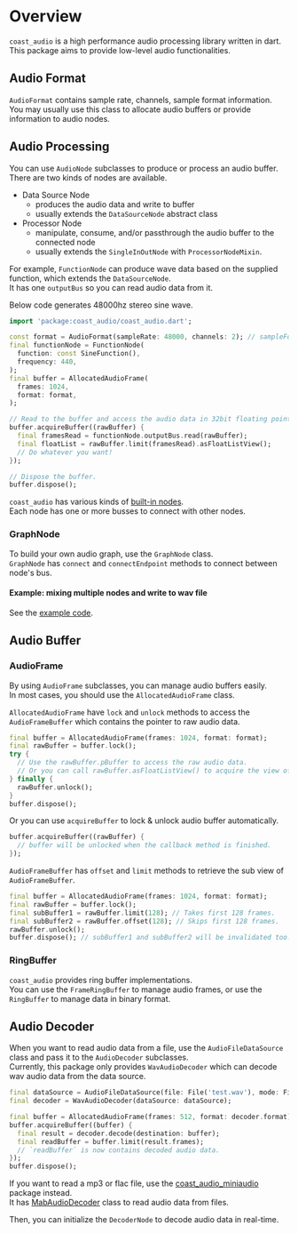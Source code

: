 # Overview

`coast_audio` is a high performance audio processing library written in dart.\
This package aims to provide low-level audio functionalities.

## Audio Format

`AudioFormat` contains sample rate, channels, sample format information.\
You may usually use this class to allocate audio buffers or provide information to audio nodes.

## Audio Processing

You can use `AudioNode` subclasses to produce or process an audio buffer.\
There are two kinds of nodes are available.

- Data Source Node
    - produces the audio data and write to buffer
    - usually extends the `DataSourceNode` abstract class
- Processor Node
    - manipulate, consume, and/or passthrough the audio buffer to the connected node
    - usually extends the `SingleInOutNode` with `ProcessorNodeMixin`.

For example, `FunctionNode` can produce wave data based on the supplied function, which extends the `DataSourceNode`.\
It has one `outputBus` so you can read audio data from it.

Below code generates 48000hz stereo sine wave.
```dart
import 'package:coast_audio/coast_audio.dart';

const format = AudioFormat(sampleRate: 48000, channels: 2); // sampleFormat is float32 by default.
final functionNode = FunctionNode(
  function: const SineFunction(),
  frequency: 440,
);
final buffer = AllocatedAudioFrame(
  frames: 1024,
  format: format,
);

// Read to the buffer and access the audio data in 32bit floating point format.
buffer.acquireBuffer((rawBuffer) {
  final framesRead = functionNode.outputBus.read(rawBuffer);
  final floatList = rawBuffer.limit(framesRead).asFloatListView();
  // Do whatever you want!
});

// Dispose the buffer.
buffer.dispose();
```

`coast_audio` has various kinds of [built-in nodes](https://github.com/SKKbySSK/coast_audio/tree/main/packages/coast_audio/lib/src/node).\
Each node has one or more busses to connect with other nodes.

### GraphNode

To build your own audio graph, use the `GraphNode` class.\
`GraphNode` has `connect` and `connectEndpoint` methods to connect between node's bus.

#### Example: mixing multiple nodes and write to wav file

See the [example code](https://github.com/SKKbySSK/coast_audio/blob/main/examples/audio_graph_demo/bin/audio_graph_demo.dart).

## Audio Buffer

### AudioFrame

By using `AudioFrame` subclasses, you can manage audio buffers easily.\
In most cases, you should use the `AllocatedAudioFrame` class.

`AllocatedAudioFrame` have `lock` and `unlock` methods to access the `AudioFrameBuffer` which contains the pointer to raw audio data.
```dart
final buffer = AllocatedAudioFrame(frames: 1024, format: format);
final rawBuffer = buffer.lock();
try {
  // Use the rawBuffer.pBuffer to access the raw audio data.
  // Or you can call rawBuffer.asFloatListView() to acquire the view of list data.
} finally {
  rawBuffer.unlock();
}
buffer.dispose();
```

Or you can use `acquireBuffer` to lock & unlock audio buffer automatically.
```dart
buffer.acquireBuffer((rawBuffer) {
  // buffer will be unlocked when the callback method is finished.
});
```

`AudioFrameBuffer` has `offset` and `limit` methods to retrieve the sub view of `AudioFrameBuffer`.
```dart
final buffer = AllocatedAudioFrame(frames: 1024, format: format);
final rawBuffer = buffer.lock();
final subBuffer1 = rawBuffer.limit(128); // Takes first 128 frames.
final subBuffer2 = rawBuffer.offset(128); // Skips first 128 frames.
rawBuffer.unlock();
buffer.dispose(); // subBuffer1 and subBuffer2 will be invalidated too.
```

### RingBuffer

`coast_audio` provides ring buffer implementations.\
You can use the `FrameRingBuffer` to manage audio frames, or use the `RingBuffer` to manage data in binary format.

## Audio Decoder

When you want to read audio data from a file, use the `AudioFileDataSource` class and pass it to the `AudioDecoder` subclasses.\
Currently, this package only provides `WavAudioDecoder` which can decode wav audio data from the data source.

```dart
final dataSource = AudioFileDataSource(file: File('test.wav'), mode: FileMode.read);
final decoder = WavAudioDecoder(dataSource: dataSource);

final buffer = AllocatedAudioFrame(frames: 512, format: decoder.format);
buffer.acquireBuffer((buffer) {
  final result = decoder.decode(destination: buffer);
  final readBuffer = buffer.limit(result.frames);
  // `readBuffer` is now contains decoded audio data.
});
buffer.dispose();
```

If you want to read a mp3 or flac file, use the [coast_audio_miniaudio](https://github.com/SKKbySSK/coast_audio/tree/main/packages/coast_audio_miniaudio) package instead.\
It has [MabAudioDecoder](https://github.com/SKKbySSK/coast_audio/blob/main/packages/coast_audio_miniaudio/lib/src/ma_bridge/mab_audio_decoder.dart) class to read audio data from files.

Then, you can initialize the `DecoderNode` to decode audio data in real-time.
